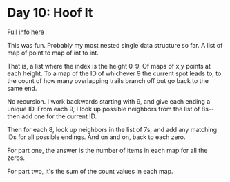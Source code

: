 # Day 10: Hoof It

[Full info here](https://adventofcode.com/2024/day/10)

This was fun. Probably my most nested single data structure so far.
A list of map of point to map of int to int.

That is, a list where the index is the height 0-9. Of maps of x,y points
at each height. To a map of the ID of whichever 9 the current spot leads
to, to the count of how many overlapping trails branch off but go back
to the same end.

No recursion. I work backwards starting with 9, and give each ending a
unique ID. From each 9, I look up possible neighbors from the list of
8s--then add one for the current ID.

Then for each 8, look up neighbors in the list of 7s, and add any
matching IDs for all possible endings. And on and on, back to each
zero.

For part one, the answer is the number of items in each map for all
the zeros.

For part two, it's the sum of the count values in each map.
